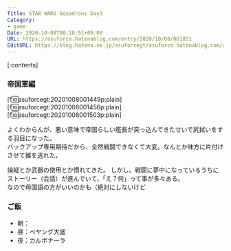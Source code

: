 ```yaml
---
Title: STAR WARS Squadrons Day3
Category:
- game
Date: 2020-10-08T00:18:51+09:00
URL: https://asuforce.hatenablog.com/entry/2020/10/08/001851
EditURL: https://blog.hatena.ne.jp/asuforcegt/asuforce.hatenablog.com/atom/entry/26006613637865491
---
```


[:contents]

###  帝国軍編

[f:id:asuforcegt:20201008001449p:plain][f:id:asuforcegt:20201008001456p:plain][f:id:asuforcegt:20201008001503p:plain]

よくわからんが、悪い意味で帝国らしい艦長が突っ込んできたせいで尻拭いをする羽目になった。  
バックアップ専用期待だから、全然戦闘できなくて大変。なんとか味方に片付けさせて難を逃れた。  

操縦とか武器の使用とか慣れてきた。
しかし、戦闘に夢中になっているうちにストーリー（会話）が進んでいて、「え？何」って事が多々ある。  
なので母国語の方がいいのかも（絶対にしないけど

### ご飯

- 朝：
- 昼：ペヤング大盛
- 夜：カルボナーラ
